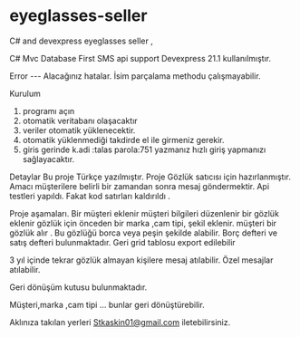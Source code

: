 # eyeglasses-seller
 C# and devexpress eyeglasses seller , 

C# 
Mvc
Database First
SMS api support 
Devexpress 21.1 kullanılmıştır.

Error --- Alacağınız hatalar.
İsim parçalama methodu çalışmayabilir. 

Kurulum
1. programı açın
2. otomatik veritabanı olaşacaktır 
3. veriler otomatik yüklenecektir.
4. otomatik yüklenmediği takdirde el ile girmeniz gerekir.
5. giris gerinde k.adi :talas parola:751 yazmanız hızlı giriş yapmanızı sağlayacaktır.


Detaylar
Bu proje Türkçe yazılmıştır.
Proje Gözlük satıcısı için hazırlanmıştır.
Amacı müşterilere belirli bir zamandan sonra mesaj göndermektir.
Api testleri yapıldı. Fakat kod satırları kaldırıldı .

Proje aşamaları.
Bir müşteri eklenir
müşteri bilgileri düzenlenir
bir gözlük eklenir 
gözlük için önceden bir marka ,cam tipi, şekil eklenir.
müşteri bir gözlük alır .
Bu gözlüğü borca veya peşin şekilde alabilir.
Borç defteri ve satış defteri bulunmaktadır.
Geri grid tablosu export edilebilir 

3 yıl içinde tekrar gözlük almayan kişilere mesaj atılabilir.
Özel mesajlar atılabilir.

Geri dönüşüm kutusu bulunmaktadır.

Müşteri,marka ,cam tipi ... bunlar geri dönüştürebilir.

Aklınıza takılan yerleri 
Stkaskin01@gmail.com iletebilirsiniz.